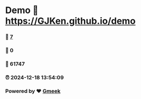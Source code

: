 # Demo :link: https://GJKen.github.io/demo 
### :page_facing_up: [7](https://GJKen.github.io/demo/tag.html) 
### :speech_balloon: 0 
### :hibiscus: 61747 
### :alarm_clock: 2024-12-18 13:54:09 
### Powered by :heart: [Gmeek](https://github.com/Meekdai/Gmeek)

